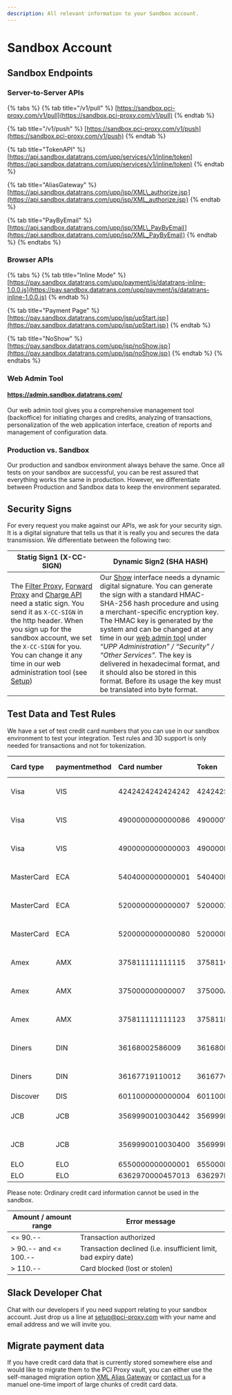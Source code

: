 ```yaml
---
description: All relevant information to your Sandbox account.
---
```


# Sandbox Account

## Sandbox Endpoints

### Server-to-Server APIs

{% tabs %}
{% tab title="/v1/pull" %}
[https://sandbox.pci-proxy.com/v1/pull](https://sandbox.pci-proxy.com/v1/pull)
{% endtab %}

{% tab title="/v1/push" %}
[https://sandbox.pci-proxy.com/v1/push](https://sandbox.pci-proxy.com/v1/push)
{% endtab %}

{% tab title="TokenAPI" %}
[https://api.sandbox.datatrans.com/upp/services/v1/inline/token](https://api.sandbox.datatrans.com/upp/services/v1/inline/token)
{% endtab %}

{% tab title="AliasGateway" %}
[https://api.sandbox.datatrans.com/upp/jsp/XML\_authorize.jsp ](https://api.sandbox.datatrans.com/upp/jsp/XML_authorize.jsp )
{% endtab %}

{% tab title="PayByEmail" %}
[https://api.sandbox.datatrans.com/upp/jsp/XML\_PayByEmail ](https://api.sandbox.datatrans.com/upp/jsp/XML_PayByEmail )
{% endtab %}
{% endtabs %}

### Browser APIs

{% tabs %}
{% tab title="Inline Mode" %}
[https://pay.sandbox.datatrans.com/upp/payment/js/datatrans-inline-1.0.0.js](https://pay.sandbox.datatrans.com/upp/payment/js/datatrans-inline-1.0.0.js)
{% endtab %}

{% tab title="Payment Page" %}
[https://pay.sandbox.datatrans.com/upp/jsp/upStart.jsp ](https://pay.sandbox.datatrans.com/upp/jsp/upStart.jsp )
{% endtab %}

{% tab title="NoShow" %}
[https://pay.sandbox.datatrans.com/upp/jsp/noShow.jsp ](https://pay.sandbox.datatrans.com/upp/jsp/noShow.jsp )
{% endtab %}
{% endtabs %}

### Web Admin Tool

#### [https://admin.sandbox.datatrans.com/ ](sandbox-account.md#https:admin.sandbox.datatrans.com)

Our web admin tool gives you a comprehensive management tool \(backoffice\) for initiating charges and credits, analyzing of transactions, personalization of the web application interface, creation of reports and management of configuration data.

### Production vs. Sandbox

Our production and sandbox environment always behave the same. Once all tests on your sandbox are successful, you can be rest assured that everything works the same in production. However, we differentiate between Production and Sandbox data to keep the environment separated. 

## Security Signs

For every request you make against our APIs, we ask for your security sign. It is a digital signature that tells us that it is really you and secures the data transmission. We differentiate between the following two:

| Statig Sign1 \(X-CC-SIGN\) | Dynamic Sign2 \(SHA HASH\) |
| --- | --- |
| The [Filter Proxy](../tokenize-and-store-cards/filter-payloads.md), [Forward Proxy](../use-stored-cards/forward/https.md) and [Charge API](../use-stored-cards/charge.md) need a static sign. You send it as `X-CC-SIGN` in the http header. When you sign up for the sandbox account, we set the `X-CC-SIGN` for you. You can change it any time in our web administration tool \(see [Setup](./#2.-setup-sandbox-account)\) | Our [Show](../use-stored-cards/show.md) interface needs a dynamic digital signature. You can generate the sign with a standard HMAC-SHA-256 hash procedure and using a merchant-specific encryption key. The HMAC key is generated by the system and can be changed at any time in our [web admin tool](http://pilot.datatrans.biz) under _“UPP Administration” / “Security” / “Other Services”._ The key is delivered in hexadecimal format, and it should also be stored in this format. Before its usage the key must be translated into byte format. |

## Test Data and Test Rules

We have a set of test credit card numbers that you can use in our sandbox environment to test your integration. Test rules and 3D support is only needed for transactions and not for tokenization.

| Card type | paymentmethod | Card number | Token | Expiration Date | CVV | Test rule | Support 3D |
| :--- | :--- | :--- | :--- | :--- | :--- | :--- | :--- |
| Visa | VIS | 4242424242424242 | 424242SKMPRI4242 | 12/2018 or 06/2018 | 123 | w/limit | No |
| Visa | VIS | 4900000000000086 | 490000VUFMRQ0086 | 12/2018 or 06/2018 | 123 | wo/limit | Yes |
| Visa | VIS | 4900000000000003 | 490000PVCGFB0003 | 12/2018 or 06/2018 | 123 | w/limit | Yes |
| MasterCard | ECA | 5404000000000001 | 540400FEQOYX0001 | 12/2018 or 06/2018 | 123 | w/limit | Yes |
| MasterCard | ECA | 5200000000000007 | 520000ZOGGIP0007 | 12/2018 or 06/2018 | 123 | w/limit | No |
| MasterCard | ECA | 5200000000000080 | 520000RIVWAS0080 | 12/2018 or 06/2018 | 123 | wo/limit | Yes |
| Amex | AMX | 375811111111115 | 375811OMTYEE115 | 12/2018 or 06/2018 | 1234 | w/limit | No |
| Amex | AMX | 375000000000007 | 375000ARZULD007 | 12/2018 or 06/2018 | 1234 | wo/limit | Yes |
| Amex | AMX | 375811111111123 | 375811MGVGZR123 | 12/2018 or 06/2018 | 1234 | wo/limit | No |
| Diners | DIN | 36168002586009 | 361680IYUAUR09 | 12/2018 or 06/2018 | 123 | w/limit | - |
| Diners | DIN | 36167719110012 | 361677GQVJHV12 | 12/2018 or 06/2018 | 123 | wo/limit | - |
| Discover | DIS | 6011000000000004 | 601100EQYBBH0004 | 06/2018 | 123 | wo/limit |  |
| JCB | JCB | 3569990010030442 | 356999BIUWJW0442 | 12/2018 or 06/2018 | 123 | w/limit | - |
| JCB | JCB | 3569990010030400 | 356999PUCUIV0400 | 12/2018 or 06/2018 | 123 | wo/limit | No |
| ELO | ELO | 6550000000000001 | 655000BFQHZD0001 | 12/2018 | 123 | wo/limit | No |
| ELO | ELO | 6362970000457013 | 636297KMDXHG7013 | 12/2018 | 123 | wo/limit | No |

Please note: Ordinary credit card information cannot be used in the sandbox.

| Amount / amount range | Error message |
| --- | --- |
| &lt;= 90.-- | Transaction authorized |
| &gt; 90.-- and &lt;= 100.-- | Transaction declined \(i.e. insufficient limit, bad expiry date\) |
| &gt; 110.-- | Card blocked \(lost or stolen\) |

## Slack Developer Chat

Chat with our developers if you need support relating to your sandbox account. Just drop us a line at [setup@pci-proxy.com](mailto:setup@pci-proxy.com) with your name and email address and we will invite you.

## Migrate payment data

If you have credit card data that is currently stored somewhere else and would like to migrate them to the PCI Proxy vault, you can either use the self-managed migration option [XML Alias Gateway](../tokenize-and-store-cards/xml-alias-gateway.md) or [contact us](../have-a-question-1/contact-us.md) for a manuel one-time import of large chunks of credit card data.

